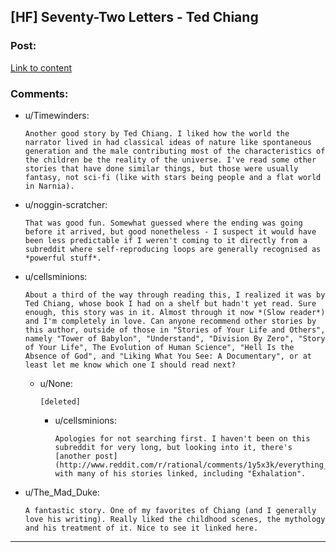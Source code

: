 ## [HF] Seventy-Two Letters - Ted Chiang

### Post:

[Link to content](http://web.archive.org/web/20010802144026/http://www.tor.com/72ltrs.html)

### Comments:

- u/Timewinders:
  ```
  Another good story by Ted Chiang. I liked how the world the narrator lived in had classical ideas of nature like spontaneous generation and the male contributing most of the characteristics of the children be the reality of the universe. I've read some other stories that have done similar things, but those were usually fantasy, not sci-fi (like with stars being people and a flat world in Narnia).
  ```

- u/noggin-scratcher:
  ```
  That was good fun. Somewhat guessed where the ending was going before it arrived, but good nonetheless - I suspect it would have been less predictable if I weren't coming to it directly from a subreddit where self-reproducing loops are generally recognised as *powerful stuff*.
  ```

- u/cellsminions:
  ```
  About a third of the way through reading this, I realized it was by Ted Chiang, whose book I had on a shelf but hadn't yet read. Sure enough, this story was in it. Almost through it now *(Slow reader*) and I'm completely in love. Can anyone recommend other stories by this author, outside of those in "Stories of Your Life and Others", namely "Tower of Babylon", "Understand", "Division By Zero", "Story of Your Life", The Evolution of Human Science", "Hell Is the Absence of God", and "Liking What You See: A Documentary", or at least let me know which one I should read next?
  ```

  - u/None:
    ```
    [deleted]
    ```

    - u/cellsminions:
      ```
      Apologies for not searching first. I haven't been on this subreddit for very long, but looking into it, there's [another post](http://www.reddit.com/r/rational/comments/1y5x3k/everything_by_ted_chiang/) with many of his stories linked, including "Exhalation".
      ```

- u/The_Mad_Duke:
  ```
  A fantastic story. One of my favorites of Chiang (and I generally love his writing). Really liked the childhood scenes, the mythology and his treatment of it. Nice to see it linked here.
  ```

---

